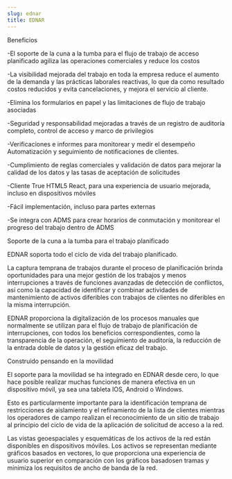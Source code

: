 ```yaml
---
slug: ednar
title: EDNAR
---
```


Beneficios

-El soporte de la cuna a la tumba para el flujo de trabajo de acceso planificado agiliza las operaciones comerciales y reduce los costos

-La visibilidad mejorada del trabajo en toda la empresa reduce el aumento de la demanda y las prácticas laborales reactivas, lo que da como resultado costos reducidos y evita cancelaciones, y mejora el servicio al cliente.

-Elimina los formularios en papel y las limitaciones de flujo de trabajo asociadas

-Seguridad y responsabilidad mejoradas a través de un registro de auditoría completo, control de acceso y marco de privilegios

-Verificaciones e informes para monitorear y medir el desempeño
Automatización y seguimiento de notificaciones de clientes.

-Cumplimiento de reglas comerciales y validación de datos para mejorar la calidad de los datos y las tasas de aceptación de solicitudes

-Cliente True HTML5 React, para una experiencia de usuario mejorada, incluso en dispositivos móviles

-Fácil implementación, incluso para partes externas

-Se integra con ADMS para crear horarios de conmutación y monitorear el progreso del trabajo dentro de ADMS


Soporte de la cuna a la tumba para el trabajo planificado

EDNAR soporta todo el ciclo de vida del trabajo planificado.

La captura temprana de trabajos durante el proceso de planificación brinda oportunidades para una mejor gestión de los trabajos y menos interrupciones a través de funciones avanzadas de detección de conflictos, así como la capacidad de identificar y combinar actividades de mantenimiento de activos diferibles con trabajos de clientes no diferibles en la misma interrupción.

EDNAR proporciona la digitalización de los procesos manuales que normalmente se utilizan para el flujo de trabajo de planificación de interrupciones, con todos los beneficios correspondientes, como la transparencia de la operación, el seguimiento de auditoría, la reducción de la entrada doble de datos y la gestión eficaz del trabajo.


Construido pensando en la movilidad

El soporte para la movilidad se ha integrado en EDNAR desde cero, lo que hace posible realizar muchas funciones de manera efectiva en un dispositivo móvil, ya sea una tableta IOS, Android o Windows.

Esto es particularmente importante para la identificación temprana de restricciones de aislamiento y el refinamiento de la lista de clientes mientras los operadores de campo realizan el reconocimiento de un sitio de trabajo al principio del ciclo de vida de la aplicación de solicitud de acceso a la red.

Las vistas geoespaciales y esquemáticas de los activos de la red están disponibles en dispositivos móviles. Los activos se representan mediante gráficos basados ​​en vectores, lo que proporciona una experiencia de usuario superior en comparación con los gráficos basados ​​en tramas y minimiza los requisitos de ancho de banda de la red.